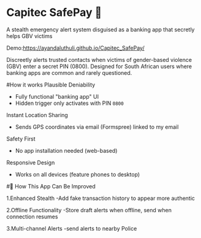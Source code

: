 #  Capitec SafePay :bank: 
A stealth emergency alert system disguised as a banking app that secretly helps GBV victims

Demo:https://ayandaluthuli.github.io/Capitec_SafePay/

Discreetly alerts trusted contacts when victims of gender-based violence (GBV) enter a secret PIN (0800). 
Designed for South African users where banking apps are common and rarely questioned.

#How it works 
Plausible Deniability
  - Fully functional "banking app" UI  
  - Hidden trigger only activates with PIN `0800`  

  Instant Location Sharing
  - Sends GPS coordinates via email (Formspree)  linked to my email 
  
 Safety First
  - No app installation needed (web-based)  
    
  Responsive Design
  - Works on all devices (feature phones to desktop)  


#🚀 How This App Can Be Improved

1.Enhanced Stealth
-Add fake transaction history to appear more authentic

2.Offline Functionality
-Store draft alerts when offline, send when connection resumes

3.Multi-channel Alerts
-send alerts to nearby Police 
